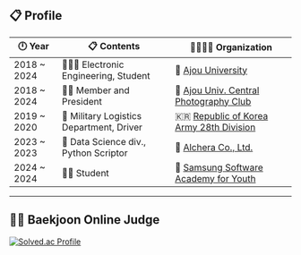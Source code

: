 <h2 align="left"> 📋 Profile </h2>

| 🕛 **Year**    | 📋 **Contents**                                  | 👨‍👩‍👦‍👦 **Organization**                                                                 |
| ------------- | ------------------------------------------------ | ---------------------------------------------------------------------------------------- |
| 2018 ~ 2024   | 👨🏻‍🎓 Electronic Engineering, Student             | 🏫 [Ajou University](https://www.ajou.ac.kr/kr/index.do)                                 |
| 2018 ~ 2024   | 🙎‍♂️ Member and President                        | 📸 [Ajou Univ. Central Photography Club](https://www.instagram.com/asa_ajou/)            |
| 2019 ~ 2020   | 🚛 Military Logistics Department, Driver          | 🇰🇷 [Republic of Korea Army 28th Division](https://ko.wikipedia.org/wiki/%EC%A0%9C28%EB%B3%B4%EB%B3%91%EC%82%AC%EB%8B%A8_(%EB%8C%80%ED%95%9C%EB%AF%BC%EA%B5%AD)) |
| 2023 ~ 2023   | 💼 Data Science div., Python Scriptor             | 🏢 [Alchera Co., Ltd.](https://alchera.ai/)                                              |
| 2024 ~ 2024   | 👨‍💻 Student                                      | 🏢 [Samsung Software Academy for Youth](https://www.ssafy.com/)                          |

---
 <!--
<h2 align="left"> 💻 Tech Stack </h2>

| 🔤 **Languages** | 🧮 **Frameworks** | 🛠️ **Tools** |
| ----------------- | ----------------- | ------------ |
| <img src="https://img.shields.io/badge/Java-ED8B00?style=for-the-badge&logo=openjdk&logoColor=white"/> | ![Android](https://img.shields.io/badge/Android-3DDC84?style=for-the-badge&logo=android&logoColor=white) | <img src="https://img.shields.io/badge/Visual%20Studio%20Code-007ACC.svg?&style=for-the-badge&logo=Visual%20Studio%20Code&logoColor=white"/> |
| ![Python](https://img.shields.io/badge/python-3670A0?style=for-the-badge&logo=python&logoColor=ffdd54) | ![Spring](https://img.shields.io/badge/spring-%236DB33F.svg?style=for-the-badge&logo=spring&logoColor=white) | <img src="https://img.shields.io/badge/Eclipse-FE7A16.svg?style=for-the-badge&logo=Eclipse&logoColor=white"/> |
| ![Kotlin](https://img.shields.io/badge/kotlin-%237F52FF.svg?style=for-the-badge&logo=kotlin&logoColor=white) | <img src="https://img.shields.io/badge/Flutter-02569B?style=for-the-badge&logo=flutter&logoColor=white"/> | <img src="https://img.shields.io/badge/android%20studio-346ac1?style=for-the-badge&logo=android%20studio&logoColor=white"/> |
| <img src="https://img.shields.io/badge/Dart-0175C2?style=for-the-badge&logo=dart&logoColor=white"/> | ![MySQL](https://img.shields.io/badge/mysql-4479A1.svg?style=for-the-badge&logo=mysql&logoColor=white) | <img src="https://img.shields.io/badge/github-181717?style=for-the-badge&logo=github&logoColor=white"> |
| ![JavaScript](https://img.shields.io/badge/javascript-%23323330.svg?style=for-the-badge&logo=javascript&logoColor=%23F7DF1E) | ![FastAPI](https://img.shields.io/badge/FastAPI-005571?style=for-the-badge&logo=fastapi) | <img src="https://img.shields.io/badge/Git-F05032.svg?&style=for-the-badge&logo=Git&logoColor=white"/> |
| ![HTML5](https://img.shields.io/badge/html5-%23E34F26.svg?style=for-the-badge&logo=html5&logoColor=white) | ![vite](https://img.shields.io/badge/vite-%23646CFF.svg?style=for-the-badge&logo=vite&logoColor=white) | <img src="https://img.shields.io/badge/PyCharm-000000.svg?&style=for-the-badge&logo=PyCharm&logoColor=white"/> |
| <img src="https://img.shields.io/badge/Typescript-3178C6?style=for-the-badge&logo=Typescript&logoColor=white"/> | ![vue](https://img.shields.io/badge/vuejs-%2335495e.svg?style=for-the-badge&logo=vuedotjs&logoColor=%234FC08D) | <img src="https://img.shields.io/badge/Postman-FF6C37?style=for-the-badge&logo=Postman&logoColor=white"/> |

---
-->
<h2 align="left"> 👨‍💻 Baekjoon Online Judge </h2>


  [![Solved.ac Profile](http://mazassumnida.wtf/api/v2/generate_badge?boj=elic121)](https://solved.ac/elic121/)

